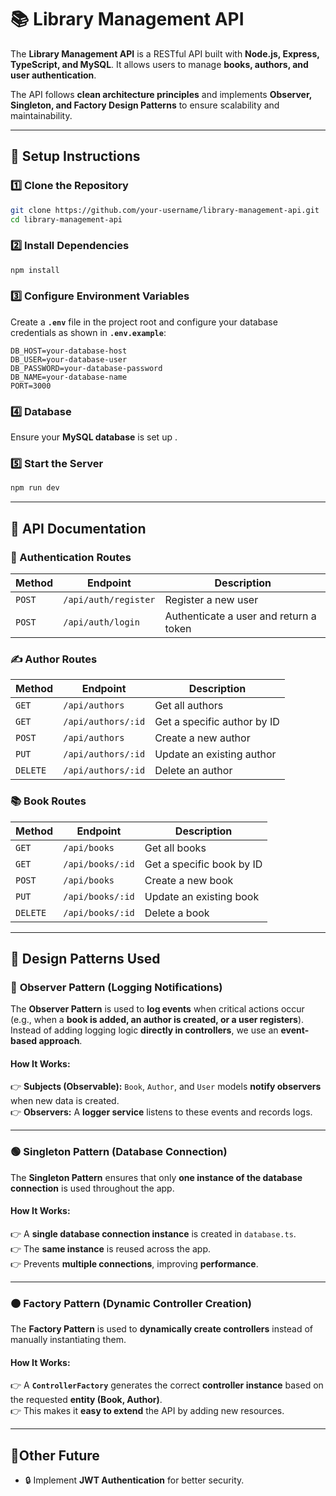# 📚 Library Management API  

The **Library Management API** is a RESTful API built with **Node.js, Express, TypeScript, and MySQL**. It allows users to manage **books, authors, and user authentication**.  

The API follows **clean architecture principles** and implements **Observer, Singleton, and Factory Design Patterns** to ensure scalability and maintainability.  

---

## 🚀 Setup Instructions  

### 1️⃣ Clone the Repository  
```sh
git clone https://github.com/your-username/library-management-api.git
cd library-management-api
```

### 2️⃣ Install Dependencies  
```sh
npm install
```

### 3️⃣ Configure Environment Variables  
Create a **`.env`** file in the project root and configure your database credentials as shown in **`.env.example`**:  

```env
DB_HOST=your-database-host
DB_USER=your-database-user
DB_PASSWORD=your-database-password
DB_NAME=your-database-name
PORT=3000
```

### 4️⃣ Database 
Ensure your **MySQL database** is set up .

### 5️⃣ Start the Server  
```sh
npm run dev
```

---

## 📌 API Documentation  

### 🔑 Authentication Routes  

| **Method** | **Endpoint**             | **Description**                        |
|-----------|-------------------------|----------------------------------------|
| `POST`    | `/api/auth/register`     | Register a new user                   |
| `POST`    | `/api/auth/login`        | Authenticate a user and return a token |

### ✍️ Author Routes  

| **Method** | **Endpoint**            | **Description**                          |
|-----------|------------------------|------------------------------------------|
| `GET`     | `/api/authors`          | Get all authors                         |
| `GET`     | `/api/authors/:id`      | Get a specific author by ID             |
| `POST`    | `/api/authors`          | Create a new author                     |
| `PUT`     | `/api/authors/:id`      | Update an existing author               |
| `DELETE`  | `/api/authors/:id`      | Delete an author                        |

### 📚 Book Routes  

| **Method** | **Endpoint**            | **Description**                          |
|-----------|------------------------|------------------------------------------|
| `GET`     | `/api/books`            | Get all books                            |
| `GET`     | `/api/books/:id`        | Get a specific book by ID                |
| `POST`    | `/api/books`            | Create a new book                        |
| `PUT`     | `/api/books/:id`        | Update an existing book                  |
| `DELETE`  | `/api/books/:id`        | Delete a book                            |

---

## 🎯 Design Patterns Used  

### 🔵 **Observer Pattern (Logging Notifications)**  
The **Observer Pattern** is used to **log events** when critical actions occur (e.g., when a **book is added, an author is created, or a user registers**). Instead of adding logging logic **directly in controllers**, we use an **event-based approach**.  

#### **How It Works:**  
👉 **Subjects (Observable):** `Book`, `Author`, and `User` models **notify observers** when new data is created.  
👉 **Observers:** A **logger service** listens to these events and records logs.  

---

### 🟢 **Singleton Pattern (Database Connection)**  
The **Singleton Pattern** ensures that only **one instance of the database connection** is used throughout the app.  

#### **How It Works:**  
👉 A **single database connection instance** is created in `database.ts`.  
👉 The **same instance** is reused across the app.  
👉 Prevents **multiple connections**, improving **performance**.  

---

### 🟠 **Factory Pattern (Dynamic Controller Creation)**  
The **Factory Pattern** is used to **dynamically create controllers** instead of manually instantiating them.  

#### **How It Works:**  
👉 A **`ControllerFactory`** generates the correct **controller instance** based on the requested **entity (Book, Author)**.  
👉 This makes it **easy to extend** the API by adding new resources.  

---

## 🔮Other Future 
- 🔒 Implement **JWT Authentication** for better security.  


